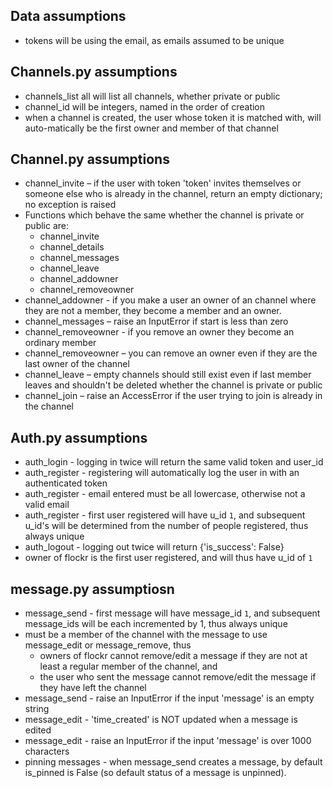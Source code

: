 ﻿## Data assumptions
*  tokens will be using the email, as emails assumed to be unique

## Channels.py assumptions
* channels_list all will list all channels, whether private or public
* channel_id will be integers, named in the order of creation
* when a channel is created, the user whose token it is matched with, will auto-matically be the first owner and member of that channel

## Channel.py assumptions
* channel_invite – if the user with token 'token' invites themselves or someone else
    who is already in the channel, return an empty dictionary; no exception is raised
* Functions which behave the same whether the channel is private or public are:
    - channel_invite
    - channel_details
    - channel_messages
    - channel_leave
    - channel_addowner
    - channel_removeowner
* channel_addowner - if you make a user an owner of an channel where they are not a member, they become a
member and an owner.
* channel_messages – raise an InputError if start is less than zero
* channel_removeowner - if you remove an owner they become an ordinary member
* channel_removeowner – you can remove an owner even if they are the last owner of the channel
* channel_leave – empty channels should still exist even if last member leaves and shouldn't be deleted whether the channel is private or public
* channel_join – raise an AccessError if the user trying to join is already in the channel 

## Auth.py assumptions
* auth_login - logging in twice will return the same valid token and user_id
* auth_register - registering will automatically log the user in with an 
authenticated token
* auth_register - email entered must be all lowercase, otherwise not a valid email
* auth_register - first user registered will have u_id `1`, and subsequent u_id's will be determined from the number of people registered, thus always unique
* auth_logout - logging out twice will return {'is_success': False}
* owner of flockr is the first user registered, and will thus have u_id of `1`


## message.py assumptiosn
* message_send - first message will have message_id `1`, and subsequent message_ids will be each incremented by 1, thus always unique
* must be a member of the channel with the message to use message_edit or message_remove, thus
    * owners of flockr cannot remove/edit a message if they are not at least a regular member of the channel, and
    * the user who sent the message cannot remove/edit the message if they have left the channel 
* message_send - raise an InputError if the input 'message' is an empty string
* message_edit - 'time_created' is NOT updated when a message is edited 
* message_edit - raise an InputError if the input 'message' is over 1000 characters
* pinning messages - when message_send creates a message, by default is_pinned is False (so default status of a message is unpinned).

